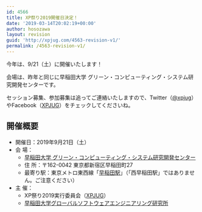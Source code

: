 ```yaml
---
id: 4566
title: XP祭り2019開催日決定！
date: '2019-03-14T20:02:19+00:00'
author: hosozawa
layout: revision
guid: 'http://xpjug.com/4563-revision-v1/'
permalink: /4563-revision-v1/
---
```


今年は、9/21（土）に開催いたします！

会場は、昨年と同じに早稲田大学 グリーン・コンピューティング・システム研究開発センターです。

セッション募集、参加募集は追ってご連絡いたしますので、Twitter（[@xpjug](https://twitter.com/xpjug)）やFacebook（[XPJUG](https://www.facebook.com/Xpjug/)）をチェックしてくださいね。

## 開催概要

- 開催日：2019年9月21日（土）
- 会 場： 
    - [早稲田大学 グリーン・コンピューティング・システム研究開発センター](https://www.waseda.jp/inst/gcs/access/)
    - 住 所：〒162-0042 東京都新宿区早稲田町27
    - 最寄り駅：東京メトロ東西線「[早稲田駅](https://www.tokyometro.jp/station/waseda/index.html)」（「西早稲田駅」ではありません。ご注意ください）
- 主 催： 
    - XP祭り2019実行委員会（[XPJUG](http://xpjug.com/about/)）
    - [早稲田大学グローバルソフトウェアエンジニアリング研究所](https://www.waseda.jp/inst/gcs/labo/globalsoftware/)